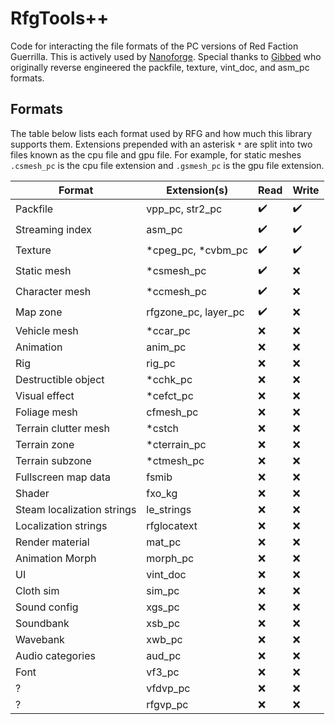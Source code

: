 # RfgTools++
Code for interacting the file formats of the PC versions of Red Faction Guerrilla. This is actively used by [Nanoforge](https://github.com/Moneyl/Nanoforge/). Special thanks to [Gibbed](https://github.com/gibbed/) who originally reverse engineered the packfile, texture, vint_doc, and asm_pc formats.

## Formats
The table below lists each format used by RFG and how much this library supports them. Extensions prepended with an asterisk `*` are split into two files known as the cpu file and gpu file. For example, for static meshes `.csmesh_pc` is the cpu file extension and `.gsmesh_pc` is the gpu file extension.

| Format                     | Extension(s)         | Read | Write |
|----------------------------|----------------------|------|-------|
| Packfile                   | vpp_pc, str2_pc      | ✔️    | ✔️     |
| Streaming index            | asm_pc               | ✔️    | ✔️     |
| Texture                    | *cpeg_pc, *cvbm_pc   | ✔️    | ✔️     |
| Static mesh                | *csmesh_pc           | ✔️    | ❌     |
| Character mesh             | *ccmesh_pc           | ✔️    | ❌     |
| Map zone                   | rfgzone_pc, layer_pc | ✔️    | ❌     |
| Vehicle mesh               | *ccar_pc             | ❌    | ❌     |
| Animation                  | anim_pc              | ❌    | ❌     |
| Rig                        | rig_pc               | ❌    | ❌     |
| Destructible object        | *cchk_pc             | ❌    | ❌     |
| Visual effect              | *cefct_pc            | ❌    | ❌     |
| Foliage mesh               | cfmesh_pc            | ❌    | ❌     |
| Terrain clutter mesh       | *cstch               | ❌    | ❌     |
| Terrain zone               | *cterrain_pc         | ❌    | ❌     |
| Terrain subzone            | *ctmesh_pc           | ❌    | ❌     |
| Fullscreen map data        | fsmib                | ❌    | ❌     |
| Shader                     | fxo_kg               | ❌    | ❌     |
| Steam localization strings | le_strings           | ❌    | ❌     |
| Localization strings       | rfglocatext          | ❌    | ❌     |
| Render material            | mat_pc               | ❌    | ❌     |
| Animation Morph            | morph_pc             | ❌    | ❌     |
| UI                         | vint_doc             | ❌    | ❌     |
| Cloth sim                  | sim_pc               | ❌    | ❌     |
| Sound config               | xgs_pc               | ❌    | ❌     |
| Soundbank                  | xsb_pc               | ❌    | ❌     |
| Wavebank                   | xwb_pc               | ❌    | ❌     |
| Audio categories           | aud_pc               | ❌    | ❌     |
| Font                       | vf3_pc               | ❌    | ❌     |
| ?                          | vfdvp_pc             | ❌    | ❌     |
| ?                          | rfgvp_pc             | ❌    | ❌     |


